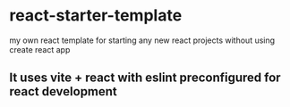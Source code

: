 # react-starter-template
my own react template for starting any new react projects without using create react app

## It uses vite + react with eslint preconfigured for react development